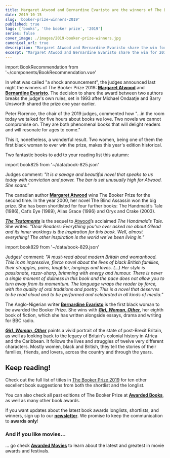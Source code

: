 ```yaml
---
title: Margaret Atwood and Bernardine Evaristo are the winners of The Booker Prize 2019
date: 2019-10-15
slug: 'booker-prize-winners-2019'
published: true
tags: ['books', 'the booker prize', '2019']
series: false
cover_image: ./images/2019-booker-prize-winners.jpg
canonical_url: true
description: "Margaret Atwood and Bernardine Evaristo share the win for 2019's Booker Prize."
excerpt: "Margaret Atwood and Bernardine Evaristo share the win for 2019's Booker Prize."
---
```


import BookRecommendation from '~/components/BookRecommendation.vue'

In what was called "a shock announcement", the judges announced last night the winners of The Booker Prize 2019: **[Margaret Atwood](https://awarded.to/books/person/828/Margaret%20Atwood)** and **[Bernardine Evaristo](https://awarded.to/books/person/832/Bernardine%20Evaristo)**. The decision to share the award between two authors breaks the judge's own rules, set in 1993 after Michael Ondaatje and Barry Unsworth shared the prize one year earlier. 

Peter Florence, the chair of the 2019 judges, commented how "...in the room today we talked for five hours about books we love. Two novels we cannot compromise on. They are both phenomenal books that will delight readers and will resonate for ages to come."

This it, nonetheless, a wonderful result. Two women, being one of them the first black woman to ever win the prize, makes this year's edition historical. 

Two fantastic books to add to your reading list this autumn:


<!-- ### **The Testaments**, by Margaret Atwood -->
import book825 from '~/data/book-825.json'
<BookRecommendation :book="book825"/>

Judges comment: *"It is a savage and beautiful novel that speaks to us today with conviction and power. The bar is set unusually high for Atwood. She soars."*

The canadian author **[Margaret Atwood](https://awarded.to/books/person/828/Margaret%20Atwood)** wins The Booker Prize for the second time. In the year 2000, her novel The Blind Assassin won the big prize. She has been shortlisted for four further books: The Handmaid’s Tale (1986), Cat’s Eye (1989), Alias Grace (1996) and Oryx and Crake (2003). 

***[The Testaments](https://awarded.to/books/the-testaments-the-handmaids-tale-2/825)*** is the sequel to [Atwood](https://awarded.to/books/person/828/Margaret%20Atwood)’s acclaimed *The Handmaid’s Tale*. She writes: *"Dear Readers: Everything you’ve ever asked me about Gilead and its inner workings is the inspiration for this book. Well, almost everything! The other inspiration is the world we’ve been living in."*


<!-- Bernardine Evaristo (UK), "Girl, Woman, Other" -->
import book829 from '~/data/book-829.json'
<BookRecommendation :book="book829"/>

Judges' comment: *"A must-read about modern Britain and womanhood. This is an impressive, fierce novel about the lives of black British families, their struggles, pains, laughter, longings and loves. (...) Her style is passionate, razor-sharp, brimming with energy and humour. There is never a single moment of dullness in this book and the pace does not allow you to turn away from its momentum. The language wraps the reader by force, with the quality of oral traditions and poetry. This is a novel that deserves to be read aloud and to be performed and celebrated in all kinds of media."*

The Anglo-Nigerian writer **[Bernardine Evaristo](https://awarded.to/books/person/832/Bernardine%20Evaristo)** is the first black woman to be awarded the Booker Prize. She wins with ***[Girl, Woman, Other](https://awarded.to/books/girl-woman-other/829)***, her eighth book of fiction, which she has written alongside essays, drama and writing for BBC radio.

***[Girl, Woman, Other](https://awarded.to/books/girl-woman-other/829)*** paints a vivid portrait of the state of post-Brexit Britain, as well as looking back to the legacy of Britain's colonial history in Africa and the Caribbean. It follows the lives and struggles of twelve very different characters. Mostly women, black and British, they tell the stories of their families, friends, and lovers, across the country and through the years.


## Keep reading!

Check out the full list of titles in [The Booker Prize 2019](https://awarded.to/books/award/The%20Booker%20Prize/2019) for ten other excellent book suggestions from both the shortlist and the longlist.

You can also check all past editions of The Booker Prize at **[Awarded Books](https://awarded.to/books/award/The%20Booker%20Prize)**, as well as many other book awards. 

If you want updates about the latest book awards longlists, shortlists, and winners, sign up to our **[newsletter](http://eepurl.com/dnFggL)**. We promise to keep the communication to **awards only**!

### And if you like movies...

... go check **[Awarded Movies](https://awarded.to/movies)** to learn about the latest and greatest in movie awards and festivals.
